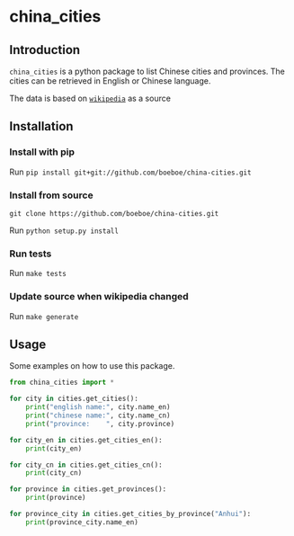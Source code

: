 # china_cities

## Introduction

`china_cities` is a python package to list Chinese cities and provinces. The cities 
can be retrieved in English or Chinese language.

The data is based on [`wikipedia`](https://en.wikipedia.org/wiki/List_of_cities_in_China) as a source

## Installation

### Install with pip

Run `pip install git+git://github.com/boeboe/china-cities.git`

### Install from source

`git clone https://github.com/boeboe/china-cities.git`

Run `python setup.py install`

### Run tests

Run `make tests`

### Update source when wikipedia changed

Run `make generate`

## Usage

Some examples on how to use this package.

```python
from china_cities import *

for city in cities.get_cities():
    print("english name:", city.name_en)
    print("chinese name:", city.name_cn)
    print("province:    ", city.province)

for city_en in cities.get_cities_en():
    print(city_en)

for city_cn in cities.get_cities_cn():
    print(city_cn)

for province in cities.get_provinces():
    print(province)

for province_city in cities.get_cities_by_province("Anhui"):
    print(province_city.name_en)

```
